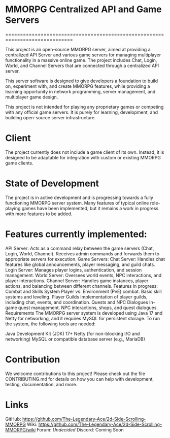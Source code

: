 # MMORPG Centralized API and Game Servers
=============================================================================

This project is an open-source MMORPG server, aimed at providing a centralized API Server and various game servers for managing multiplayer functionality in a massive online game. The project includes Chat, Login, World, and Channel Servers that are connected through a centralized API server.

This server software is designed to give developers a foundation to build on, experiment with, and create MMORPG features, while providing a learning opportunity in network programming, server management, and multiplayer game design.

This project is not intended for playing any proprietary games or competing with any official game servers. It is purely for learning, development, and building open-source server infrastructure.

# Client
The project currently does not include a game client of its own. Instead, it is designed to be adaptable for integration with custom or existing MMORPG game clients.

# State of Development
The project is in active development and is progressing towards a fully functioning MMORPG server system. Many features of typical online role-playing games have been implemented, but it remains a work in progress with more features to be added.

# Features currently implemented:
API Server:
Acts as a command relay between the game servers (Chat, Login, World, Channel).
Receives admin commands and forwards them to appropriate servers for execution.
Game Servers:
Chat Server: Handles chat features like global announcements, player messaging, and guild chats.
Login Server: Manages player logins, authentication, and session management.
World Server: Oversees world events, NPC interactions, and player interactions.
Channel Server: Handles game instances, player actions, and balancing between different channels.
Features in progress:
Combat and Skills System
Player vs. Environment (PvE) combat.
Basic skill systems and leveling.
Player Guilds
Implementation of player guilds, including chat, events, and coordination.
Quests and NPC Dialogues
In-game quest management.
NPC interactions, shops, and quest dialogues.
Requirements
The MMORPG server system is developed using Java 17 and Netty for networking, and it requires MySQL for persistent storage. To run the system, the following tools are needed:

Java Development Kit (JDK) 17+
Netty (for non-blocking I/O and networking)
MySQL or compatible database server (e.g., MariaDB)

# Contribution
We welcome contributions to this project! Please check out the file CONTRIBUTING.md for details on how you can help with development, testing, documentation, and more.

# Links
GitHub: https://github.com/The-Legendary-Ace/2d-Side-Scrolling-MMORPG
Wiki: https://github.com/The-Legendary-Ace/2d-Side-Scrolling-MMORPG/wiki
Forum: *Undecided*
Discord: Coming Soon
